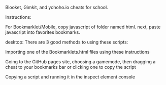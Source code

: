 Blooket, Gimkit, and yohoho.io cheats for school.

Instructions:

For Bookmarklet/Mobile, copy javascript of folder named html. next, paste javascript into favorites bookmarks.

desktop: There are 3 good methods to using these scripts:

Importing one of the Bookmarklets.html files using these instructions

Going to the GitHub pages site, choosing a gamemode, then dragging a cheat to your bookmarks bar or clicking one to copy the script

Copying a script and running it in the inspect element console
